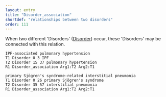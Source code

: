 ```yaml
---
layout: entry
title: "Disorder_association"
shortdef: "relationships between two disorders"
order: 111
---
```


When two different 'Disorders' ([Disorder]()) occur, these 'Disorders' may be connected with this relation.

~~~ ann
IPF-associated pulmonary hypertension
T1 Disorder 0 3 IPF
T2 Disorder 15 37 pulmonary hypertension
R1 Disorder_association Arg1:T2 Arg2:T1
~~~
~~~ ann
primary Sjögren's syndrome-related interstitial pneumonia
T1 Disorder 0 26 primary Sjögren's syndrome
T2 Disorder 35 57 interstitial pneumonia
R1 Disorder_association Arg1:T2 Arg2:T1
~~~

<!--details-->
